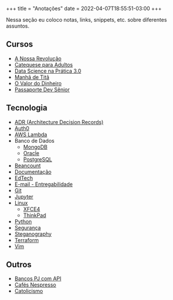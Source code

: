 +++
title = "Anotações"
date = 2022-04-07T18:55:51-03:00
+++


Nessa seção eu coloco notas, links, snippets, etc. sobre diferentes assuntos.


## Cursos

- [A Nossa Revolução](/anotacoes/a-nossa-revolucao/)
- [Catequese para Adultos](/anotacoes/catequese-para-adultos/)
- [Data Science na Prática 3.0](/anotacoes/data-science-na-pratica/)
- [Manhã de Titã](/anotacoes/manha-de-tita/)
- [O Valor do Dinheiro](/anotacoes/o-valor-do-dinheiro/)
- [Passaporte Dev Sênior](/anotacoes/passaporte-dev-senior/)


## Tecnologia

- [ADR (Architecture Decision Records)](/anotacoes/adr/)
- [Auth0](/anotacoes/auth0/)
- [AWS Lambda](/anotacoes/aws/lambda/)
- Banco de Dados
  - [MongoDB](/anotacoes/banco-de-dados/mongodb/)
  - [Oracle](/anotacoes/banco-de-dados/oracle/)
  - [PostgreSQL](/anotacoes/banco-de-dados/postgresql/)
- [Beancount](/anotacoes/beancount/)
- [Documentação](/anotacoes/documentacao/)
- [EdTech](/anotacoes/edtech/)
- [E-mail - Entregabilidade](/anotacoes/entregabilidade-de-emails/)
- [Git](/anotacoes/git/)
- [Jupyter](/anotacoes/jupyter/)
- [Linux](/anotacoes/linux/)
  - [XFCE4](/anotacoes/linux/xfce4/)
  - [ThinkPad](/anotacoes/linux/thinkpad/)
- [Python](/anotacoes/python/)
- [Segurança](/anotacoes/seguranca/)
- [Steganography](/anotacoes/steganography/)
- [Terraform](/anotacoes/terraform/)
- [Vim](/anotacoes/vim/)


## Outros
- [Bancos PJ com API](/anotacoes/bancos-pj-com-api/)
- [Cafés Nespresso](/anotacoes/nespresso/)
- [Catolicismo](/anotacoes/catolicismo/)
